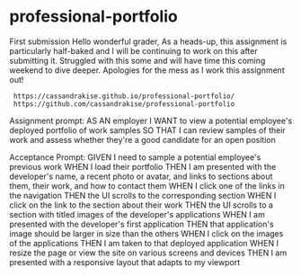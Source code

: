 # professional-portfolio


First submission
Hello wonderful grader,
    As a heads-up, this assignment is particularly half-baked and I will be continuing to work on this after submitting it. Struggled with this some and will have time this coming weekend to dive deeper. Apologies for the mess as I work this assignment out!

     https://cassandrakise.github.io/professional-portfolio/
     https://github.com/cassandrakise/professional-portfolio

Assignment prompt: 
    AS AN employer
    I WANT to view a potential employee's deployed portfolio of work samples
    SO THAT I can review samples of their work and assess whether they're a good candidate for an open position

Acceptance Prompt: 
    GIVEN I need to sample a potential employee's previous work
    WHEN I load their portfolio
    THEN I am presented with the developer's name, a recent photo or avatar, and links to sections about them, their work, and how to contact them
    WHEN I click one of the links in the navigation
    THEN the UI scrolls to the corresponding section
    WHEN I click on the link to the section about their work
    THEN the UI scrolls to a section with titled images of the developer's applications
    WHEN I am presented with the developer's first application
    THEN that application's image should be larger in size than the others
    WHEN I click on the images of the applications
    THEN I am taken to that deployed application
    WHEN I resize the page or view the site on various screens and devices
    THEN I am presented with a responsive layout that adapts to my viewport